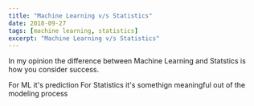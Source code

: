 ```yaml
---
title: "Machine Learning v/s Statistics"
date: 2018-09-27
tags: [machine learning, statistics]
excerpt: "Machine Learning v/s Statistics"
---
```


In my opinion the difference between Machine Learning and Statstics is how you consider success.

For ML it's prediction
For Statistics it's somethign meaningful out of the modeling process
